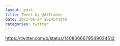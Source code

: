 ```yaml
--- 
layout: post 
title: Tweet by @AlTrades 
date: 2021-06-24 1624544240 
categories: twitter 
--- 
```

https://twitter.com/o/status/1408066679549034512